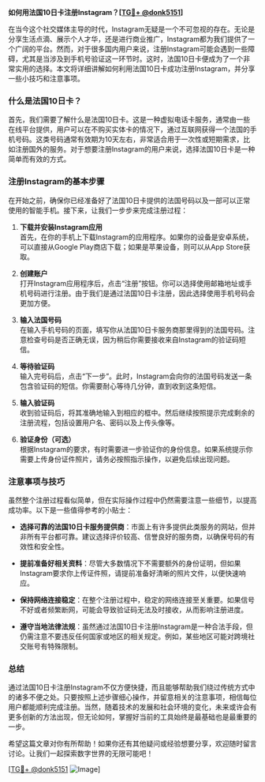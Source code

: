 **如何用法国10日卡注册Instagram？[[TG💪+ @donk5151](https://t.me/s/donk5151)]**

在当今这个社交媒体主导的时代，Instagram无疑是一个不可忽视的存在。无论是分享生活点滴、展示个人才华，还是进行商业推广，Instagram都为我们提供了一个广阔的平台。然而，对于很多国内用户来说，注册Instagram可能会遇到一些障碍，尤其是当涉及到手机号验证这一环节时。这时，法国10日卡便成为了一个非常实用的选择。本文将详细讲解如何利用法国10日卡成功注册Instagram，并分享一些小技巧和注意事项。

### 什么是法国10日卡？

首先，我们需要了解什么是法国10日卡。这是一种虚拟电话卡服务，通常由一些在线平台提供，用户可以在不购买实体卡的情况下，通过互联网获得一个法国的手机号码。这类号码通常有效期为10天左右，非常适合用于一次性或短期需求，比如注册国外的服务。对于想要注册Instagram的用户来说，选择法国10日卡是一种简单而有效的方式。

### 注册Instagram的基本步骤

在开始之前，确保你已经准备好了法国10日卡提供的法国号码以及一部可以正常使用的智能手机。接下来，让我们一步步来完成注册过程：

1. **下载并安装Instagram应用**  
   首先，在你的手机上下载Instagram的应用程序。如果你的设备是安卓系统，可以直接从Google Play商店下载；如果是苹果设备，则可以从App Store获取。

2. **创建账户**  
   打开Instagram应用程序后，点击“注册”按钮。你可以选择使用邮箱地址或手机号码进行注册。由于我们是通过法国10日卡注册，因此选择使用手机号码会更加方便。

3. **输入法国号码**  
   在输入手机号码的页面，填写你从法国10日卡服务商那里得到的法国号码。注意检查号码是否正确无误，因为稍后你需要接收来自Instagram的验证码短信。

4. **等待验证码**  
   输入完号码后，点击“下一步”。此时，Instagram会向你的法国号码发送一条包含验证码的短信。你需要耐心等待几分钟，直到收到这条短信。

5. **输入验证码**  
   收到验证码后，将其准确地输入到相应的框中。然后继续按照提示完成剩余的注册流程，包括设置用户名、密码以及上传头像等。

6. **验证身份（可选）**  
   根据Instagram的要求，有时需要进一步验证你的身份信息。如果系统提示你需要上传身份证件照片，请务必按照指示操作，以避免后续出现问题。

### 注意事项与技巧

虽然整个注册过程看似简单，但在实际操作过程中仍然需要注意一些细节，以提高成功率。以下是一些值得参考的小贴士：

- **选择可靠的法国10日卡服务提供商**：市面上有许多提供此类服务的网站，但并非所有平台都可靠。建议选择评价较高、信誉良好的服务商，以确保号码的有效性和安全性。
  
- **提前准备好相关资料**：尽管大多数情况下不需要额外的身份证明，但如果Instagram要求你上传证件照，请提前准备好清晰的照片文件，以便快速响应。

- **保持网络连接稳定**：在整个注册过程中，稳定的网络连接至关重要。如果信号不好或者频繁断网，可能会导致验证码无法及时接收，从而影响注册进度。

- **遵守当地法律法规**：虽然通过法国10日卡注册Instagram是一种合法手段，但仍需注意不要违反任何国家或地区的相关规定。例如，某些地区可能对跨境社交账号有特殊限制。

### 总结

通过法国10日卡注册Instagram不仅方便快捷，而且能够帮助我们绕过传统方式中的诸多不便之处。只要按照上述步骤细心操作，并留意相关的注意事项，相信每位用户都能顺利完成注册。当然，随着技术的发展和社会环境的变化，未来或许会有更多创新的方法出现，但无论如何，掌握好当前的工具始终是最基础也是最重要的一步。

希望这篇文章对你有所帮助！如果你还有其他疑问或经验想要分享，欢迎随时留言讨论。让我们一起探索数字世界的无限可能吧！

[[TG💪+ @donk5151](https://t.me/s/donk5151) ![Image](https://i.postimg.cc/rwNCRYN7/Snipaste-2025-04-30-17-27-05.png)]